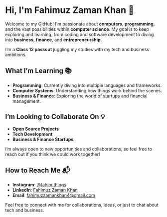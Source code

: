 # Hi, I'm Fahimuz Zaman Khan 👋

Welcome to my GitHub! I'm passionate about **computers**, **programming**, and the vast possibilities within **computer science**. My goal is to keep exploring and learning, from coding and software development to diving into **business**, **finance**, and **entrepreneurship**.

I’m a **Class 12 passout** juggling my studies with my tech and business ambitions.

## What I’m Learning 📚
- **Programming**: Currently diving into multiple languages and frameworks.
- **Computer Systems**: Understanding how things work behind the scenes.
- **Business & Finance**: Exploring the world of startups and financial management.

## I’m Looking to Collaborate On 💡
- **Open Source Projects**
- **Tech Development**
- **Business & Finance Startups**

I’m always open to new opportunities and collaborations, so feel free to reach out if you think we could work together!

## How to Reach Me 📬
- **Instagram**: [@fahim.things](https://www.instagram.com/fahim.things/)
- **LinkedIn**: [Fahimuz Zaman Khan](https://www.linkedin.com/in/fahimuz-zaman-khan-004b2828a/)
- **Email**: [fahimuzzamankhan4@gmail.com](mailto:fahimuzzamankhan4@gmail.com)

Feel free to connect with me for collaborations, ideas, or just to chat about tech and business.
